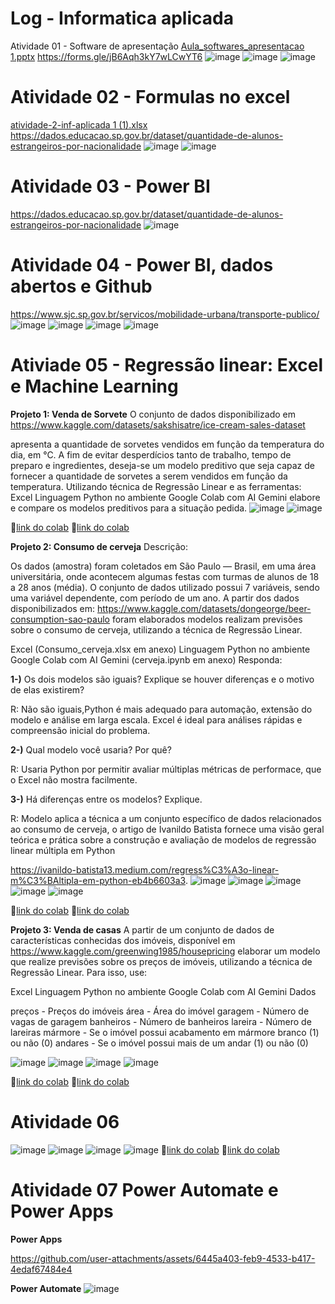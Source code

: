 # Log - Informatica aplicada
Atividade 01 - Software de apresentação
[Aula_softwares_apresentacao 1.pptx](https://github.com/user-attachments/files/19701698/Aula_softwares_apresentacao.1.pptx)
https://forms.gle/jB6Aqh3kY7wLCwYT6
![image](https://github.com/user-attachments/assets/44a3257c-38fc-4feb-b6ea-9fa06313706d)
![image](https://github.com/user-attachments/assets/389acaa1-4957-4248-820a-5c15fb05342b)
![image](https://github.com/user-attachments/assets/d4f90f6c-1d91-4929-99ef-2f8c509b3a9c)

# Atividade 02 - Formulas no excel
[atividade-2-inf-aplicada 1 (1).xlsx](
https://github.com/user-attachments/files/19701994/atividade-2-inf-aplicada.1.1.xlsx)
https://dados.educacao.sp.gov.br/dataset/quantidade-de-alunos-estrangeiros-por-nacionalidade
![image](https://github.com/user-attachments/assets/9a3d23df-ef77-4324-9861-6c89fe492049)
![image](https://github.com/user-attachments/assets/552d7aa7-cb39-4aaf-be8b-910a68025389)

# Atividade 03 - Power BI
https://dados.educacao.sp.gov.br/dataset/quantidade-de-alunos-estrangeiros-por-nacionalidade
![image](https://github.com/user-attachments/assets/3dd25889-e9de-4924-8cc0-6cd2b19acbbe)

# Atividade 04 - Power BI, dados abertos e Github
https://www.sjc.sp.gov.br/servicos/mobilidade-urbana/transporte-publico/
![image](https://github.com/user-attachments/assets/e97659d3-5bcb-4fc4-98e8-b5fcc321baf5)
![image](https://github.com/user-attachments/assets/f9f1d475-d861-44be-9eb6-079397b33c62)
![image](https://github.com/user-attachments/assets/134a1eea-b5b2-4367-84a6-a8fbb3685507)
![image](https://github.com/user-attachments/assets/dd969874-c321-42f9-ac6a-58e7d12cb283)

# Ativiade 05 - Regressão linear: Excel e Machine Learning
**Projeto 1: Venda de Sorvete**
O conjunto de dados disponibilizado em https://www.kaggle.com/datasets/sakshisatre/ice-cream-sales-dataset

apresenta a quantidade de sorvetes vendidos em função da temperatura do dia, em °C.  A fim de evitar desperdícios tanto de trabalho, tempo de preparo e ingredientes, deseja-se um modelo preditivo que seja capaz de fornecer a quantidade de sorvetes a serem vendidos em função da temperatura. Utilizando  técnica de Regressão Linear e as ferramentas:
   Excel
   Linguagem Python no ambiente Google Colab com AI Gemini
elabore e compare os modelos preditivos para a situação pedida.
![image](https://github.com/user-attachments/assets/d3c05c59-b20f-430b-b0b0-27621d7ae8cd)
![image](https://github.com/user-attachments/assets/868fcc62-f1d3-48e9-9dae-5744a9c48c70)

📂[link do colab](https://colab.research.google.com/drive/1LghGUa0pf7tyhCUhUdOOsjY063-1d3dP?usp=sharing)
📂[link do colab](https://fatecspgov-my.sharepoint.com/:x:/r/personal/alan_silva145_fatec_sp_gov_br/Documents/IceCream%201.csv?d=wb88fbce19a984c41912bfb76a38280ee&csf=1&web=1&e=YhtScq)



**Projeto 2: Consumo de cerveja**
Descrição:

Os dados (amostra) foram coletados em São Paulo — Brasil, em uma área universitária, onde acontecem algumas festas com turmas de alunos de 18 a 28 anos (média). O conjunto de dados utilizado  possui 7 variáveis, sendo uma variável dependente, com período de um ano.
A partir dos dados disponibilizados em:  https://www.kaggle.com/datasets/dongeorge/beer-consumption-sao-paulo
foram elaborados modelos realizam previsões sobre o consumo de cerveja, utilizando a técnica de Regressão Linear.

   Excel (Consumo_cerveja.xlsx em anexo)
   Linguagem Python no ambiente Google Colab com AI Gemini (cerveja.ipynb em anexo)
Responda:

**1-)** Os dois modelos são iguais? Explique se houver diferenças e o motivo de elas existirem?

R: Não são iguais,Python é mais adequado para automação, extensão do modelo e análise em larga escala. Excel é ideal para análises rápidas e compreensão inicial do problema.

**2-)** Qual modelo você usaria? Por quê?

R: Usaria Python por permitir avaliar múltiplas métricas de performace, que o Excel não mostra facilmente.

**3-)** Há diferenças entre os modelos? Explique.

R: Modelo aplica a técnica a um conjunto específico de dados relacionados ao consumo de cerveja, o artigo de Ivanildo Batista fornece uma visão geral teórica e prática sobre a construção e avaliação de modelos de regressão linear múltipla em Python

https://ivanildo-batista13.medium.com/regress%C3%A3o-linear-m%C3%BAltipla-em-python-eb4b6603a3. 
![image](https://github.com/user-attachments/assets/9e086acb-f6b5-43ba-b2f6-fdef95270700)
![image](https://github.com/user-attachments/assets/6e2e826c-06b8-430b-abf4-e3458007d58e)
![image](https://github.com/user-attachments/assets/79934a81-911f-4b57-b253-82a919697c32)
![image](https://github.com/user-attachments/assets/88c2f4a5-99d2-4205-935b-43ae8c8bfd30)
![image](https://github.com/user-attachments/assets/4113a220-78c8-4174-b38d-43bf85cceac7)

📂[link do colab](https://colab.research.google.com/drive/1KS9xTDzrsK5TWhKBz6w2fhkNmDAIG5iC?usp=sharing)
📂[link do colab](https://fatecspgov.sharepoint.com/:x:/r/sites/Section_INF047.A994.N.074.146.20251/Class%20Files/Assignments/Regress%C3%A3o%20linear_%20Excel%20e%20Machine%20Learning%201/Consumo_cerveja.xlsx?d=w6a37bdbb6e244ac087aee982b80a6e54&csf=1&web=1&e=fVHU12)





**Projeto 3: Venda de casas**
A partir de  um conjunto de dados de características conhecidas dos imóveis, disponível em https://www.kaggle.com/greenwing1985/housepricing
elaborar um modelo que realize previsões sobre os preços de imóveis, utilizando a técnica de Regressão Linear. Para isso, use:

   Excel
   Linguagem Python no ambiente Google Colab com AI Gemini
Dados

preços - Preços do imóveis
área - Área do imóvel
garagem - Número de vagas de garagem
banheiros - Número de banheiros
lareira - Número de lareiras
mármore - Se o imóvel possui acabamento em mármore branco (1) ou não (0)
andares - Se o imóvel possui mais de um andar (1) ou não (0)

![image](https://github.com/user-attachments/assets/f3e2db6f-e56a-4a9d-b055-b3ce9b9409b1)
![image](https://github.com/user-attachments/assets/e3c8a73c-214f-4fc4-b438-174825f62575)
![image](https://github.com/user-attachments/assets/c7bb7a38-4c8b-4661-b6c1-572584e9f0e5)
![image](https://github.com/user-attachments/assets/dc3b8010-b50b-400c-95fa-aa88697a9338)

📂[link do colab](https://colab.research.google.com/drive/1DF-0GgP-vqr_Cc4ARqYRR2xsO0qHX0D2?usp=sharing)
📂[link do colab](https://fatecspgov-my.sharepoint.com/:x:/r/personal/matheus_siqueira14_fatec_sp_gov_br/Documents/Arquivos%20de%20Chat%20do%20Microsoft%20Teams/HousePrices_HalfMil%20(2).xlsx?d=wf1ce44799aa44a99af7b06d00423f5ef&csf=1&web=1&e=3ea0aA)

# Atividade 06

![image](https://github.com/user-attachments/assets/2d495066-19e0-4865-9536-1ae646ed8d3e)
![image](https://github.com/user-attachments/assets/4c4a55c1-47af-4f7f-a745-15721a26e338)
![image](https://github.com/user-attachments/assets/6a8f5ee3-bc8a-4c84-b71e-5c9ecd7c9359)
![image](https://github.com/user-attachments/assets/b4ae439b-30f0-4f62-bba8-5c94de1bfe1a)
📁[link do colab](https://fatecspgov-my.sharepoint.com/:x:/r/personal/alan_silva145_fatec_sp_gov_br/Documents/Arquivos%20de%20Chat%20do%20Microsoft%20Teams/Graf_K_sandalias_computador.xlsx01.xlsx?d=w7039d48efba24178aa7408df1518f559&csf=1&web=1&e=4QzSO1)
📁[link do colab](https://fatecspgov-my.sharepoint.com/:x:/r/personal/alan_silva145_fatec_sp_gov_br/Documents/Graf_K_panela_sorvetes_produtos.xlsx%2001.xlsx?d=w5c00112947a04fd5b5a02f984f768e7e&csf=1&web=1&e=FMhoMw)

# Atividade 07 Power Automate e Power Apps 
**Power Apps**

https://github.com/user-attachments/assets/6445a403-feb9-4533-b417-4edaf67484e4

**Power Automate**
![image](https://github.com/user-attachments/assets/3d245aed-c1d6-419b-bcd3-a4965fdbd357)



